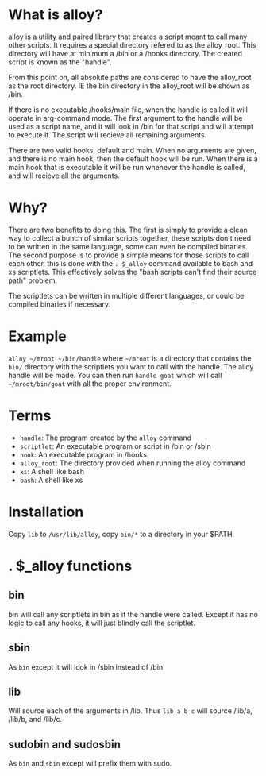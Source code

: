 # What is alloy?

alloy is a utility and paired library that creates a script meant to call
many other scripts.  It requires a special directory refered to as the
alloy_root.  This directory will have at minimum a /bin or a /hooks directory.
The created script is known as the "handle".

From this point on, all absolute paths are considered to have the alloy_root as
the root directory.  IE the bin directory in the alloy_root will be shown as
/bin.

If there is no executable /hooks/main file, when the handle is called it will
operate in arg-command mode.  The first argument to the handle will be used as
a script name, and it will look in /bin for that script and will attempt to
execute it.  The script will recieve all remaining arguments.

There are two valid hooks, default and main.  When no arguments are given, and
there is no main hook, then the default hook will be run.  When there is a
main hook that is executable it will be run whenever the handle is called, and
will recieve all the arguments.

# Why?

There are two benefits to doing this.  The first is simply to provide a clean
way to collect a bunch of similar scripts together, these scripts don't need
to be written in the same language, some can even be compiled binaries.  The
second purpose is to provide a simple means for those scripts to call each
other, this is done with the `. $_alloy` command available to bash and xs
scriptlets.  This effectively solves the "bash scripts can't find their source
path" problem.

The scriptlets can be written in multiple different languages, or could be
compiled binaries if necessary.

# Example

`alloy ~/mroot ~/bin/handle` where `~/mroot` is a directory that contains the
`bin/` directory with the scriptlets you want to call with the handle.  The
alloy handle will be made.  You can then run `handle goat` which will call
`~/mroot/bin/goat` with all the proper environment.

# Terms

* `handle`: The program created by the `alloy` command
* `scriptlet`: An executable program or script in /bin or /sbin
* `hook`: An executable program in /hooks
* `alloy_root`: The directory provided when running the alloy command
* `xs`: A shell like bash
* `bash`: A shell like xs

# Installation

Copy `lib` to `/usr/lib/alloy`, copy `bin/*` to a directory in your $PATH.

# . $_alloy functions

## bin

bin will call any scriptlets in bin as if the handle were called.  Except it
has no logic to call any hooks, it will just blindly call the scriptlet.

## sbin

As `bin` except it will look in /sbin instead of /bin

## lib

Will source each of the arguments in /lib.  Thus `lib a b c` will source
/lib/a, /lib/b, and /lib/c.

## sudobin and sudosbin

As `bin` and `sbin` except will prefix them with sudo.
